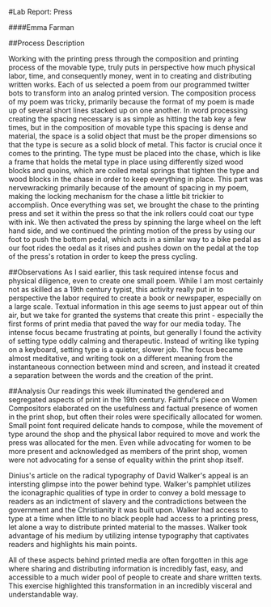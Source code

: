 #Lab Report: Press

####Emma Farman

##Process Description

Working with the printing press through the composition and printing process of the movable type, truly puts in perspective how much physical labor, time, and consequently money, went in to creating and distributing written works. Each of us selected a poem from our programmed twitter bots to transform into an analog printed version. The composition process of my poem was tricky, primarily because the format of my poem is made up of several short lines stacked up on one another. In word processing creating the spacing necessary is as simple as hitting the tab key a few times, but in the composition of movable type this spacing is dense and material, the space is a solid object that must be the proper dimensions so that the type is secure as a solid block of metal. This factor is crucial once it comes to the printing. The type must be placed into the chase, which is like a frame that holds the metal type in place using differently sized wood blocks and quoins, which are coiled metal springs that tighten the type and wood blocks in the chase in order to keep everything in place. This part was nervewracking primarily because of the amount of spacing in my poem, making the locking mechanism for the chase a little bit trickier to accomplish. Once everything was set, we brought the chase to the printing press and set it within the press so that the ink rollers could coat our type with ink. We then activated the press by spinning the large wheel on the left hand side, and we continued the printing motion of the press by using our foot to push the bottom pedal, which acts in a similar way to a bike pedal as our foot rides the oedal as it rises and pushes down on the pedal at the top of the press's rotation in order to keep the press cycling. 

##Observations
As I said earlier, this task required intense focus and physical diligence, even to create one small poem. While I am most certainly not as skilled as a 19th century typist, this activity really put in to perspective the labor required to create a book or newspaper, especially on a large scale. Textual information in this age seems to just appear out of thin air, but we take for granted the systems that create this print - especially the first forms of print media that paved the way for our media today. The intense focus became frustrating at points, but generally I found the activity of setting type oddly calming and therapeutic. Instead of writing like typing on a keyboard, setting type is a quieter, slower job. The focus became almost meditative, and writing took on a different meaning from the instantaneous connection between mind and screen, and instead it created a separation between the words and the creation of the print. 

##Analysis
Our readings this week illuminated the gendered and segregated aspects of print in the 19th century. Faithful's piece on Women Compositors elaborated on the usefulness and factual presence of women in the print shop, but often their roles were specifically allocated for women. Small point font required delicate hands to compose, while the movement of type around the shop and the physical labor required to move and work the press was allocated for the men. Even while advocating for women to be more present and acknowledged as members of the print shop, women were not advocating for a sense of equality within the print shop itself. 

Dinius's article on the radical typography of David Walker's appeal is an intersting glimpse into the power behind type. Walker's pamphlet utilizes the iconagraphic qualities of type in order to convey a bold message to readers as an indictment of slavery and the contradictions between the government and the Christianity it was built upon. Walker had access to type at a time when little to no black people had access to a printing press, let alone a way to distribute printed material to the masses. Walker took advantage of his medium by utilizing intense typography that captivates readers and highlights his main points.

All of these aspects behind printed media are often forgotten in this age where sharing and distributing information is incredibly fast, easy, and accessible to a much wider pool of people to create and share written texts. This exercise highlighted this transformation in an incredibly visceral and understandable way. 